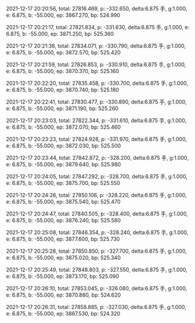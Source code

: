 2021-12-17 20:20:56, total: 27816.469, p: -332.650, delta:6.875 手, g:1.000, e: 6.875, b: -55.000, ep: 3867.270, bp: 524.990

2021-12-17 20:21:17, total: 27821.834, p: -331.630, delta:6.875 手, g:1.000, e: 6.875, b: -55.000, ep: 3871.250, bp: 525.360

2021-12-17 20:21:38, total: 27834.071, p: -330.790, delta:6.875 手, g:1.000, e: 6.875, b: -55.000, ep: 3872.570, bp: 525.420

2021-12-17 20:21:59, total: 27826.853, p: -330.910, delta:6.875 手, g:1.000, e: 6.875, b: -55.000, ep: 3870.370, bp: 525.160

2021-12-17 20:22:20, total: 27835.458, p: -330.700, delta:6.875 手, g:1.000, e: 6.875, b: -55.000, ep: 3870.740, bp: 525.180

2021-12-17 20:22:41, total: 27830.477, p: -330.890, delta:6.875 手, g:1.000, e: 6.875, b: -55.000, ep: 3871.190, bp: 525.260

2021-12-17 20:23:03, total: 27822.344, p: -331.610, delta:6.875 手, g:1.000, e: 6.875, b: -55.000, ep: 3872.070, bp: 525.460

2021-12-17 20:23:23, total: 27824.928, p: -331.970, delta:6.875 手, g:1.000, e: 6.875, b: -55.000, ep: 3872.030, bp: 525.500

2021-12-17 20:23:44, total: 27842.872, p: -328.200, delta:6.875 手, g:1.000, e: 6.875, b: -55.000, ep: 3879.640, bp: 525.980

2021-12-17 20:24:05, total: 27847.292, p: -328.700, delta:6.875 手, g:1.000, e: 6.875, b: -55.000, ep: 3875.700, bp: 525.550

2021-12-17 20:24:26, total: 27850.106, p: -328.220, delta:6.875 手, g:1.000, e: 6.875, b: -55.000, ep: 3875.540, bp: 525.470

2021-12-17 20:24:47, total: 27840.505, p: -328.400, delta:6.875 手, g:1.000, e: 6.875, b: -55.000, ep: 3876.240, bp: 525.580

2021-12-17 20:25:08, total: 27846.354, p: -328.240, delta:6.875 手, g:1.000, e: 6.875, b: -55.000, ep: 3877.600, bp: 525.730

2021-12-17 20:25:28, total: 27850.850, p: -327.700, delta:6.875 手, g:1.000, e: 6.875, b: -55.000, ep: 3875.020, bp: 525.340

2021-12-17 20:25:49, total: 27848.803, p: -327.550, delta:6.875 手, g:1.000, e: 6.875, b: -55.000, ep: 3873.170, bp: 525.090

2021-12-17 20:26:10, total: 27853.045, p: -326.080, delta:6.875 手, g:1.000, e: 6.875, b: -55.000, ep: 3870.880, bp: 524.620

2021-12-17 20:26:31, total: 27858.885, p: -327.030, delta:6.875 手, g:1.000, e: 6.875, b: -55.000, ep: 3867.530, bp: 524.320